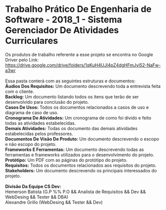 # Trabalho Prático De Engenharia de Software - 2018_1 - Sistema Gerenciador De Atividades Curriculares

Os produtos de trabalho referente a esse projeto se encontra no Google Driver
pelo Link: <br> https://drive.google.com/drive/folders/1qKuH4UJI4pZ4dgHFmJyi52-NaFw-a3wr <br>
<br>
Essa pasta conterá com as seguintes estruturas e documentos:<br>
<b>Áudios Dos Requisitos:</b> Um documento descrevendo toda a entrevista feita com o cliente. <br>
<b>Backlog:</b> Um documento listando todos os itens que terão de ser desenvolvido para conclusão do projeto. <br>
<b>Casos De Usos:</b> Todos os documentos relacionados a casos de uso e diagrama de caso de uso. <br>
<b>Cronograma De Atividades:</b> Um cronograma de como foi divido e feito todas as atividades estabelecidas. <br>
<b>Demais Atividades:</b> Todas os documento das demais atividades estabelecidas pelos professores. <br>
<b>Documentos De Visão De Produto:</b> Um documento descrevendo o escopo e não escopo do projeto. <br>
<b>Frameworks E Ferramentas:</b> Um documento descrevendo todas as ferramentas e frameworks utilizados para o desenvolvimento do projeto. <br>
<b>Protótipo:</b> Um PDF com as páginas do protótipo do projeto. <br>
<b>Requisitos:</b> Todos os documentos relacionados aos requisitos do projeto. <br>
<b>Stakeholders:</b> Um documento descrevendo os principais interessados do projeto. <br>
<br>
<b> Divisão Da Equipe CS Dev:</b> <br>
Hemerson Batista (G.P %% P.O && Analista de Requisitos && Dev && WebDesing && Tester && DBA)<br>
Alexandre Grillo (WebDesing && Tester && Dev)<br>
